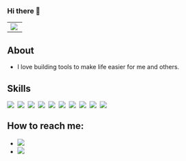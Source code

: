 ### Hi there 👋
<table width="100%"  border="0" cellpadding="0" cellspacing="0">
  <tr>
    <td align="center">
         <img align="left" src="https://github-readme-stats.vercel.app/api?username=Byabasaija&show_icons=true&theme=dracula&discussions_started,prs_merged,prs_merged_percentage" />
    </td>
  </tr>
</table>

## About 
- I love building tools to make life easier for me and others.

## Skills
<div style="display: flex; flex-wrap: wrap; gap: 8px;">
  <img src="https://img.shields.io/badge/Python-3776AB?style=flat&logo=python&logoColor=white">
  <img src="https://img.shields.io/badge/FastAPI-009688?style=flat&logo=fastapi&logoColor=white">
  <img src="https://img.shields.io/badge/Flask-000000?style=flat&logo=flask&logoColor=white">
  <img src="https://img.shields.io/badge/Pydantic-5B4ADF?style=flat&logo=pydantic&logoColor=white">
  <img src="https://img.shields.io/badge/JavaScript-F7DF1E?style=flat&logo=javascript&logoColor=black">
  <img src="https://img.shields.io/badge/TypeScript-3178C6?style=flat&logo=typescript&logoColor=white">
  <img src="https://img.shields.io/badge/React-20232A?style=flat&logo=react&logoColor=61DAFB">
  <img src="https://img.shields.io/badge/Next.js-000000?style=flat&logo=next.js&logoColor=white">
  <img src="https://img.shields.io/badge/shadcn/ui-000000?style=flat&logo=tailwindcss&logoColor=white">
  <img src="https://img.shields.io/badge/Tailwind_CSS-38B2AC?style=flat&logo=tailwind-css&logoColor=white">
</div>


## How to reach me:
- [<img src="https://img.shields.io/badge/LinkedIn-0077B5?style=for-the-badge&logo=linkedin&logoColor=white">](https://www.linkedin.com/in/pascal-byabasaija/)
- [<img src="https://img.shields.io/badge/Email-D14836?style=for-the-badge&logo=gmail&logoColor=white">](mailto:basaijapascal9@gmail.com)

